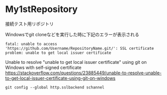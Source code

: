 # My1stRepository

接続テスト用リポジトリ

Windowsでgit cloneなどを実行した時に下記のエラーが表示される
```
fatal: unable to access 'https://github.com/Username/RepositoryName.git/': SSL certificate problem: unable to get local issuer certificate
```

Unable to resolve "unable to get local issuer certificate" using git on Windows with self-signed certificate
https://stackoverflow.com/questions/23885449/unable-to-resolve-unable-to-get-local-issuer-certificate-using-git-on-windows


```
git config --global http.sslbackend schannel
```
